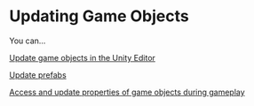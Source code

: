 # Updating Game Objects

You can...

[Update game objects in the Unity Editor](editor-selecting-objects.md)

[Update prefabs](updating-prefabs.md)

[Access and update properties of game objects during gameplay](../components/accessing-attributes.md)

